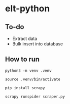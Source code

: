# elt-python

## To-do

- Extract data
- Bulk insert into database

## How to run

```
python3 -m venv .venv
```

```
source .venv/bin/activate
```

```
pip install scrapy
```

```
scrapy runspider scraper.py
```